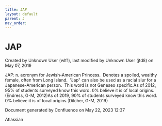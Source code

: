 ```yaml
---
title: JAP
layout: default
parent: J
nav_order:
---
```


# JAP

Created by  Unknown User (wlf1), last modified by  Unknown User (jtd8) on May 07, 2019

JAP: n. acronym for Jewish-American Princess.  Denotes a spoiled, wealthy female, often from Long Island.  &quot;Jap&quot; can also be used as a racial slur for a Japanese-American person.  This word is not Geneseo specific.As of 2012, 95% of students surveyed know this word. 0% believe it is of local origins.(Endress, G-M, 2012)As of 2019, 90% of students surveyed know this word. 0% believe it is of local origins.(Dilcher, G-M, 2019) 

Document generated by Confluence on May 22, 2023 12:37

Atlassian
